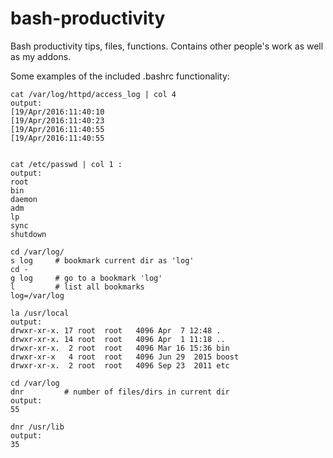 # bash-productivity
Bash productivity tips, files, functions.
Contains other people's work as well as my addons.

Some examples of the included .bashrc functionality:

```
cat /var/log/httpd/access_log | col 4
output:
[19/Apr/2016:11:40:10
[19/Apr/2016:11:40:23
[19/Apr/2016:11:40:55
[19/Apr/2016:11:40:55


cat /etc/passwd | col 1 :
output:
root
bin
daemon
adm
lp
sync
shutdown

cd /var/log/
s log     # bookmark current dir as 'log'
cd -
g log     # go to a bookmark 'log'
l         # list all bookmarks
log=/var/log

la /usr/local
output:
drwxr-xr-x. 17 root  root   4096 Apr  7 12:48 .
drwxr-xr-x. 14 root  root   4096 Apr  1 11:18 ..
drwxr-xr-x.  2 root  root   4096 Mar 16 15:36 bin
drwxr-xr-x   4 root  root   4096 Jun 29  2015 boost
drwxr-xr-x.  2 root  root   4096 Sep 23  2011 etc

cd /var/log
dnr         # number of files/dirs in current dir
output:
55

dnr /usr/lib
output:
35
```

